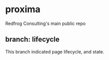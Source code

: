 # proxima
Redfrog Consulting's main public repo

## branch: lifecycle
This branch indicated page lifecycle, and state.
